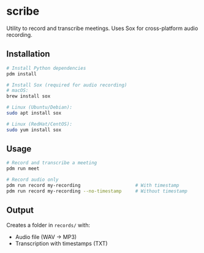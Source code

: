 # scribe

Utility to record and transcribe meetings. Uses Sox for cross-platform audio recording.

## Installation

```bash
# Install Python dependencies
pdm install

# Install Sox (required for audio recording)
# macOS:
brew install sox

# Linux (Ubuntu/Debian):
sudo apt install sox

# Linux (RedHat/CentOS):
sudo yum install sox
```

## Usage

```bash
# Record and transcribe a meeting
pdm run meet

# Record audio only
pdm run record my-recording                    # With timestamp
pdm run record my-recording --no-timestamp     # Without timestamp
```

## Output

Creates a folder in `records/` with:

- Audio file (WAV → MP3)
- Transcription with timestamps (TXT)
